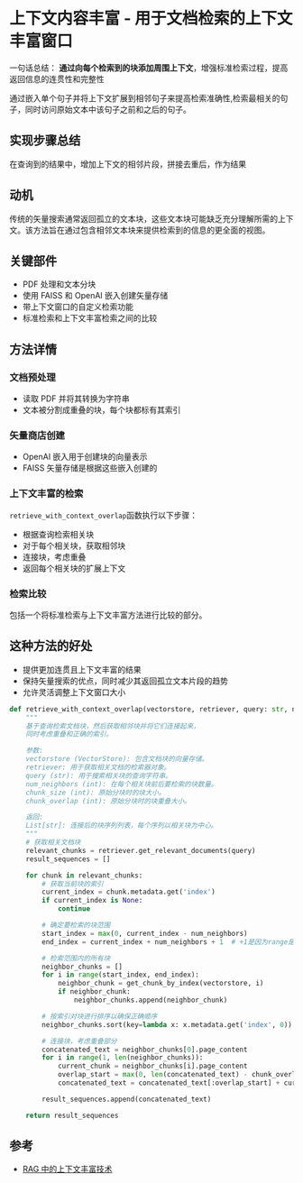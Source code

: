 # 上下文内容丰富 - 用于文档检索的上下文丰富窗口

一句话总结： **通过向每个检索到的块添加周围上下文**，增强标准检索过程，提高返回信息的连贯性和完整性

通过嵌入单个句子并将上下文扩展到相邻句子来提高检索准确性,检索最相关的句子，同时访问原始文本中该句子之前和之后的句子。

## 实现步骤总结

在查询到的结果中，增加上下文的相邻片段，拼接去重后，作为结果

## 动机

传统的矢量搜索通常返回孤立的文本块，这些文本块可能缺乏充分理解所需的上下文。该方法旨在通过包含相邻文本块来提供检索到的信息的更全面的视图。

## 关键部件

- PDF 处理和文本分块
- 使用 FAISS 和 OpenAI 嵌入创建矢量存储
- 带上下文窗口的自定义检索功能
- 标准检索和上下文丰富检索之间的比较

## 方法详情

### 文档预处理

- 读取 PDF 并将其转换为字符串
- 文本被分割成重叠的块，每个块都标有其索引

### 矢量商店创建

- OpenAI 嵌入用于创建块的向量表示
- FAISS 矢量存储是根据这些嵌入创建的

### 上下文丰富的检索

`retrieve_with_context_overlap`函数执行以下步骤：

- 根据查询检索相关块
- 对于每个相关块，获取相邻块
- 连接块，考虑重叠
- 返回每个相关块的扩展上下文

### 检索比较

包括一个将标准检索与上下文丰富方法进行比较的部分。

## 这种方法的好处

- 提供更加连贯且上下文丰富的结果
- 保持矢量搜索的优点，同时减少其返回孤立文本片段的趋势
- 允许灵活调整上下文窗口大小

```python
def retrieve_with_context_overlap(vectorstore, retriever, query: str, num_neighbors: int = 1, chunk_size: int = 200, chunk_overlap: int = 20) -> List[str]:
    """
    基于查询检索文档块，然后获取相邻块并将它们连接起来，
    同时考虑重叠和正确的索引。

    参数:
    vectorstore (VectorStore): 包含文档块的向量存储。
    retriever: 用于获取相关文档的检索器对象。
    query (str): 用于搜索相关块的查询字符串。
    num_neighbors (int): 在每个相关块前后要检索的块数量。
    chunk_size (int): 原始分块时的块大小。
    chunk_overlap (int): 原始分块时的块重叠大小。

    返回:
    List[str]: 连接后的块序列列表，每个序列以相关块为中心。
    """
    # 获取相关文档块
    relevant_chunks = retriever.get_relevant_documents(query)
    result_sequences = []

    for chunk in relevant_chunks:
        # 获取当前块的索引
        current_index = chunk.metadata.get('index')
        if current_index is None:
            continue

        # 确定要检索的块范围
        start_index = max(0, current_index - num_neighbors)
        end_index = current_index + num_neighbors + 1  # +1是因为range是右开区间

        # 检索范围内的所有块
        neighbor_chunks = []
        for i in range(start_index, end_index):
            neighbor_chunk = get_chunk_by_index(vectorstore, i)
            if neighbor_chunk:
                neighbor_chunks.append(neighbor_chunk)

        # 按索引对块进行排序以确保正确顺序
        neighbor_chunks.sort(key=lambda x: x.metadata.get('index', 0))

        # 连接块，考虑重叠部分
        concatenated_text = neighbor_chunks[0].page_content
        for i in range(1, len(neighbor_chunks)):
            current_chunk = neighbor_chunks[i].page_content
            overlap_start = max(0, len(concatenated_text) - chunk_overlap)
            concatenated_text = concatenated_text[:overlap_start] + current_chunk

        result_sequences.append(concatenated_text)

    return result_sequences
```

## 参考
- [RAG 中的上下文丰富技术](https://github.com/NirDiamant/RAG_Techniques/blob/main/all_rag_techniques_runnable_scripts/context_enrichment_window_around_chunk.py)